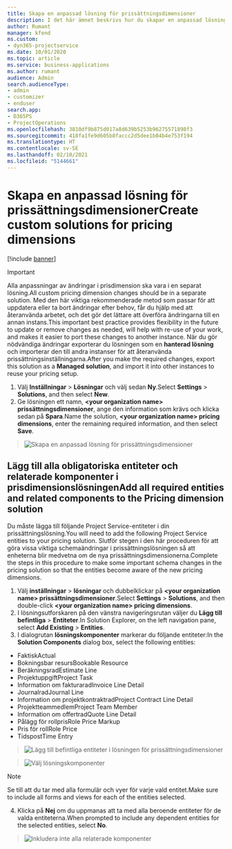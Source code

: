 ```yaml
---
title: Skapa en anpassad lösning för prissättningsdimensioner
description: I det här ämnet beskrivs hur du skapar en anpassad lösning när du skapar anpassade prisdimensioner.
author: Rumant
manager: kfend
ms.custom:
- dyn365-projectservice
ms.date: 10/01/2020
ms.topic: article
ms.service: business-applications
ms.author: rumant
audience: Admin
search.audienceType:
- admin
- customizer
- enduser
search.app:
- D365PS
- ProjectOperations
ms.openlocfilehash: 3810df9b875d017a8d639b5253b96275571898f3
ms.sourcegitcommit: 418fa1fe9d605b8faccc2d5dee1b04b4e753f194
ms.translationtype: HT
ms.contentlocale: sv-SE
ms.lasthandoff: 02/10/2021
ms.locfileid: "5144661"
---
```

# <a name="create-custom-solutions-for-pricing-dimensions"></a><span data-ttu-id="67f5d-103">Skapa en anpassad lösning för prissättningsdimensioner</span><span class="sxs-lookup"><span data-stu-id="67f5d-103">Create custom solutions for pricing dimensions</span></span>

[!include [banner](../includes/psa-now-project-operations.md)]

> [!IMPORTANT]
> <span data-ttu-id="67f5d-104">Alla anpassningar av ändringar i prisdimension ska vara i en separat lösning.</span><span class="sxs-lookup"><span data-stu-id="67f5d-104">All custom pricing dimension changes should be in a separate solution.</span></span> <span data-ttu-id="67f5d-105">Med den här viktiga rekommenderade metod som passar för att uppdatera eller ta bort ändringar efter behov, får du hjälp med att återanvända arbetet, och det gör det lättare att överföra ändringarna till en annan instans.</span><span class="sxs-lookup"><span data-stu-id="67f5d-105">This important best practice provides flexibility in the future to update or remove changes as needed, will help with re-use of your work, and makes it easier to port these changes to another instance.</span></span> <span data-ttu-id="67f5d-106">När du gör nödvändiga ändringar exporterar du lösningen som en **hanterad lösning** och importerar den till andra instanser för att återanvända prissättningsinställningarna.</span><span class="sxs-lookup"><span data-stu-id="67f5d-106">After you make the required changes, export this solution as a **Managed solution**, and import it into other instances to reuse your pricing setup.</span></span>

1. <span data-ttu-id="67f5d-107">Välj **Inställningar** > **Lösningar** och välj sedan **Ny**.</span><span class="sxs-lookup"><span data-stu-id="67f5d-107">Select **Settings** > **Solutions**, and then select **New**.</span></span> 
2. <span data-ttu-id="67f5d-108">Ge lösningen ett namn, **\<your organization name> prissättningsdimensioner**, ange den information som krävs och klicka sedan på **Spara**.</span><span class="sxs-lookup"><span data-stu-id="67f5d-108">Name the solution, **\<your organization name> pricing dimensions**, enter the remaining required information, and then select **Save**.</span></span>

> ![Skapa en anpassad lösning för prissättningsdimensioner](media/Creation-of-custom-pricing-dimension-solution.PNG)
  
## <a name="add-all-required-entities-and-related-components-to-the-pricing-dimension-solution"></a><span data-ttu-id="67f5d-110">Lägg till alla obligatoriska entiteter och relaterade komponenter i prisdimensionslösningen</span><span class="sxs-lookup"><span data-stu-id="67f5d-110">Add all required entities and related components to the Pricing dimension solution</span></span>
<span data-ttu-id="67f5d-111">Du måste lägga till följande Project Service-entiteter i din prissättningslösning.</span><span class="sxs-lookup"><span data-stu-id="67f5d-111">You will need to add the following Project Service entities to your pricing solution.</span></span> <span data-ttu-id="67f5d-112">Slutför stegen i den här proceduren för att göra vissa viktiga schemaändringar i prissättningslösningen så att enheterna blir medvetna om de nya prissättningsdimensionerna.</span><span class="sxs-lookup"><span data-stu-id="67f5d-112">Complete the steps in this procedure to make some important schema changes in the pricing solution so that the entities become aware of the new pricing dimensions.</span></span>

1. <span data-ttu-id="67f5d-113">Välj **inställningar** > **lösningar** och dubbelklickar på **\<your organization name> prissättningsdimensioner**.</span><span class="sxs-lookup"><span data-stu-id="67f5d-113">Select **Settings** > **Solutions**, and then double-click **\<your organization name> pricing dimensions**.</span></span> 
2. <span data-ttu-id="67f5d-114">I lösningsutforskaren på den vänstra navigeringsrutan väljer du **Lägg till befintliga** > **Entiteter**.</span><span class="sxs-lookup"><span data-stu-id="67f5d-114">In Solution Explorer, on the left navigation pane, select **Add Existing** > **Entities**.</span></span>
3. <span data-ttu-id="67f5d-115">I dialogrutan **lösningskomponenter** markerar du följande entiteter:</span><span class="sxs-lookup"><span data-stu-id="67f5d-115">In the **Solution Components** dialog box, select the following entities:</span></span>

- <span data-ttu-id="67f5d-116">Faktisk</span><span class="sxs-lookup"><span data-stu-id="67f5d-116">Actual</span></span>
- <span data-ttu-id="67f5d-117">Bokningsbar resurs</span><span class="sxs-lookup"><span data-stu-id="67f5d-117">Bookable Resource</span></span>
- <span data-ttu-id="67f5d-118">Beräkningsrad</span><span class="sxs-lookup"><span data-stu-id="67f5d-118">Estimate Line</span></span>
- <span data-ttu-id="67f5d-119">Projektuppgift</span><span class="sxs-lookup"><span data-stu-id="67f5d-119">Project Task</span></span>
- <span data-ttu-id="67f5d-120">Information om fakturarad</span><span class="sxs-lookup"><span data-stu-id="67f5d-120">Invoice Line Detail</span></span>
- <span data-ttu-id="67f5d-121">Journalrad</span><span class="sxs-lookup"><span data-stu-id="67f5d-121">Journal Line</span></span>
- <span data-ttu-id="67f5d-122">Information om projektkontraktrad</span><span class="sxs-lookup"><span data-stu-id="67f5d-122">Project Contract Line Detail</span></span>
- <span data-ttu-id="67f5d-123">Projektteammedlem</span><span class="sxs-lookup"><span data-stu-id="67f5d-123">Project Team Member</span></span>
- <span data-ttu-id="67f5d-124">Information om offertrad</span><span class="sxs-lookup"><span data-stu-id="67f5d-124">Quote Line Detail</span></span>
- <span data-ttu-id="67f5d-125">Pålägg för rollpris</span><span class="sxs-lookup"><span data-stu-id="67f5d-125">Role Price Markup</span></span>
- <span data-ttu-id="67f5d-126">Pris för roll</span><span class="sxs-lookup"><span data-stu-id="67f5d-126">Role Price</span></span> 
- <span data-ttu-id="67f5d-127">Tidspost</span><span class="sxs-lookup"><span data-stu-id="67f5d-127">Time Entry</span></span> 

> ![Lägg till befintliga entiteter i lösningen för prissättningsdimensioner](media/Existing-entities-to-PD-solution.png)

> ![Välj lösningskomponenter](media/Dimension-Components.png)

> [!NOTE]
> <span data-ttu-id="67f5d-130">Se till att du tar med alla formulär och vyer för varje vald entitet.</span><span class="sxs-lookup"><span data-stu-id="67f5d-130">Make sure to include all forms and views for each of the entities selected.</span></span>

4. <span data-ttu-id="67f5d-131">Klicka på **Nej** om du uppmanas att ta med alla beroende entiteter för de valda entiteterna.</span><span class="sxs-lookup"><span data-stu-id="67f5d-131">When prompted to include any dependent entities for the selected entities, select **No**.</span></span>

> ![Inkludera inte alla relaterade komponenter](media/Do-not-include-required.png)


